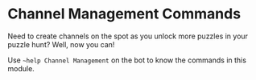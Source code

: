 # Channel Management Commands

Need to create channels on the spot as you unlock more puzzles in your puzzle hunt?  Well, now you can! 

Use `~help Channel Management` on the bot to know the commands in this module.